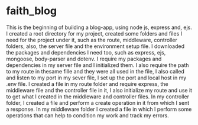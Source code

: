# faith_blog
This is the beginning of building a blog-app, using node js, express and, ejs.
I created a root directory for my project, created some folders and files I need for the project under it, such as the route, middleware, controller folders, 
also, the server file and the environment setup file. I downloaded the packages and dependencies I need too, such as express, ejs, mongoose, body-parser and dotenv.
I require my packages and dependencies in my server file and I  initialized them. I also require the path to my route in thesame fille and they were all used in the file, 
I also called and listen to my port in my sever file, I set up the port and local host in my .env file. I created a file in my route folder and require express, 
the middleware file and the controller file in it, I also initialize my route and use it to get what I created in the middleware and controller files. In my controller folder,
I created a file and perform a create operation in it from which I sent a response. In my middleware folder I created a file in which I perform some operations that can help 
to condition my work and track my errors. 
